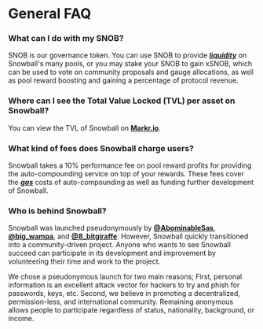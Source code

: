 # General FAQ

### What can I do with my SNOB?

SNOB is our governance token. You can use SNOB to provide [_**liquidity**_](../resources/defi-glossary.md#liquidity) on Snowball's many pools, or you may stake your SNOB to gain xSNOB, which can be used to vote on community proposals and gauge allocations, as well as pool reward boosting and gaining a percentage of protocol revenue.

### Where can I see the Total Value Locked (TVL) per asset on Snowball?

You can view the TVL of Snowball on [**Markr.io**](https://markr.io/#/applications/Snowball).

### What kind of fees does Snowball charge users?

Snowball takes a 10% performance fee on pool reward profits for providing the auto-compounding service on top of your rewards. These fees cover the [_**gas**_](../resources/defi-glossary.md#gas) costs of auto-compounding as well as funding further development of Snowball.

### Who is behind Snowball?

Snowball was launched pseudonymously by [**@AbominableSas**](https://twitter.com/AbominableSas), [**@big\_wampa**](https://twitter.com/big\_wampa), and [**@8\_bitgiraffe**](https://twitter.com/8bitgiraffe\_). However, Snowball quickly transitioned into a community-driven project. Anyone who wants to see Snowball succeed can participate in its development and improvement by volunteering their time and work to the project.

We chose a pseudonymous launch for two main reasons; First, personal information is an excellent attack vector for hackers to try and phish for passwords, keys, etc. Second, we believe in promoting a decentralized, permission-less, and international community. Remaining anonymous allows people to participate regardless of status, nationality, background, or income.
